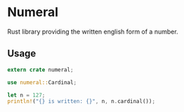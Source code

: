 # Numeral

Rust library providing the written english form of a number.


## Usage

```rust
extern crate numeral;

use numeral::Cardinal;

let n = 127;
println!("{} is written: {}", n, n.cardinal());
```
